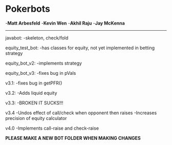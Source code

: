 Pokerbots
====================
-**Matt Arbesfeld**
-**Kevin Wen**
-**Akhil Raju**
-**Jay McKenna**

--------------------
javabot:
-skeleton, check/fold

equity_test_bot:
-has classes for equity, not yet implemented in betting strategy

equity_bot_v2:
-implements strategy

equity_bot_v3:
-fixes bug in pVals

v3.1:
-fixes bug in getPFR()

v3.2:
-Adds liquid equity

v3.3:
-BROKEN IT SUCKS!!!

v3.4 
-Undos effect of call/check when opponent then raises
-Increases precision of equity calculator

v4.0
-Implements call-raise and check-raise

**PLEASE MAKE A NEW BOT FOLDER WHEN MAKING CHANGES**
